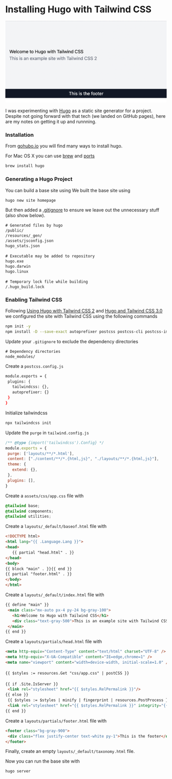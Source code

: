 # Installing Hugo with Tailwind CSS

![Hugo and Tailwind CSS homepage](/assets/docs/homepage.png)

I was experimenting with [Hugo](https://gohugo.io)
as a static site generator for a project.  Despite
not going forward with that tech (we landed on GitHub
pages), here are my notes on getting it up and runnning.

### Installation

From [gohubo.io](https://gohugo.io/getting-started/installing/)
you will find many ways to install hugo.

For Mac OS X you can use [brew](https://brew.sh) and [ports](https://www.macports.org)

```bash
brew install hugo
```

### Generating a Hugo Project

You can build a base site using
We built the base site using

```
hugo new site homepage
```

But then added a [.gitignore](https://github.com/github/gitignore/blob/main/community/Golang/Hugo.gitignore)
to ensure we leave out the unnecessary stuff (also show below).

```
# Generated files by hugo
/public/
/resources/_gen/
/assets/jsconfig.json
hugo_stats.json

# Executable may be added to repository
hugo.exe
hugo.darwin
hugo.linux

# Temporary lock file while building
/.hugo_build.lock
```

### Enabling Tailwind CSS

Following [Using Hugo with Tailwind CSS 2](https://www.wimdeblauwe.com/blog/2021/01/18/using-hugo-with-tailwind-css-2/)
and [Hugo and Tailwind CSS 3.0](https://www.hugotutorial.com/posts/2022-01-03-hugo-and-tailwindcss-3.0/)
we configured the site with Tailwind CSS using the following commands

```bash
npm init -y
npm install -D --save-exact autoprefixer postcss postcss-cli postcss-import tailwindcss
```

Update your `.gitignore` to exclude the dependency directories

```
# Dependency directories
node_modules/
```

Create a `postcss.config.js`

```bash
module.exports = {
 plugins: {
   tailwindcss: {},
   autoprefixer: {}
 }
}
```

Initialize tailwindcss

```bash
npx tailwindcss init
```

Update the `purge` in `tailwind.config.js`

```javascript
/** @type {import('tailwindcss').Config} */
module.exports = {
 purge: ['layouts/**/*.html'],
 content: ["./content/**/*.{html,js}", "./layouts/**/*.{html,js}"],
 theme: {
   extend: {},
 },
 plugins: [],
}
```

Create a `assets/css/app.css` file with

```css
@tailwind base;
@tailwind components;
@tailwind utilities;
```

Create a `layouts/_default/baseof.html` file with

```html
<!DOCTYPE html>
<html lang="{{ .Language.Lang }}">
<head>
   {{ partial "head.html" . }}
</head>
<body>
{{ block "main" . }}{{ end }}
{{ partial "footer.html" . }}
</body>
</html>
```

Create a `layouts/_default/index.html` file with

```html
{{ define "main" }}
 <main class="mx-auto px-4 py-24 bg-gray-100">
   <h1>Welcome to Hugo with Tailwind CSS</h1>
   <div class="text-gray-500">This is an example site with Tailwind CSS 2</div>
 </main>
{{ end }}
```

Create a `layouts/partials/head.html` file with

```html
<meta http-equiv="Content-Type" content="text/html" charset="UTF-8" />
<meta http-equiv="X-UA-Compatible" content="IE=edge,chrome=1" />
<meta name="viewport" content="width=device-width, initial-scale=1.0" />

{{ $styles := resources.Get "css/app.css" | postCSS }}

{{ if .Site.IsServer }}
 <link rel="stylesheet" href="{{ $styles.RelPermalink }}"/>
{{ else }}
 {{ $styles := $styles | minify | fingerprint | resources.PostProcess }}
 <link rel="stylesheet" href="{{ $styles.RelPermalink }}" integrity="{{ $styles.Data.Integrity }}"/>
{{ end }}
```

Create a `layouts/partials/footer.html` file with

```html
<footer class="bg-gray-900">
 <div class="flex justify-center text-white py-1">This is the footer</div>
</footer>
```

Finally, create an empty `layouts/_default/taxonomy.html` file.


Now you can run the base site with

```bash
hugo server
```